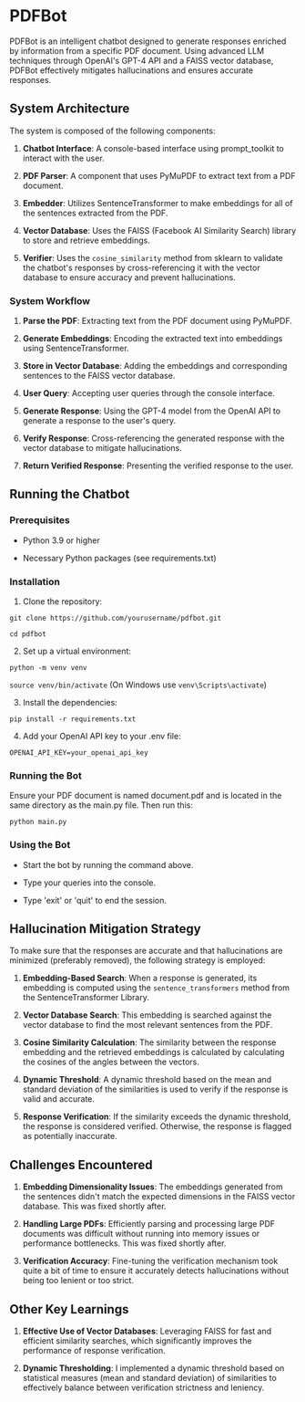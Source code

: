 # **PDFBot**

PDFBot is an intelligent chatbot designed to generate responses enriched by
information from a specific PDF document. Using advanced LLM
techniques through OpenAI's GPT-4 API and a FAISS vector database, PDFBot effectively mitigates hallucinations
and ensures accurate responses.

## **System Architecture**

The system is composed of the following components:

1.  **Chatbot Interface**: A console-based interface using
    prompt_toolkit to interact with the user.

2.  **PDF Parser**: A component that uses PyMuPDF to extract text from a
    PDF document.

3.  **Embedder**: Utilizes SentenceTransformer to make embeddings
    for all of the sentences extracted from the PDF.

4.  **Vector Database**: Uses the FAISS (Facebook AI Similarity Search) library to store and retrieve embeddings. 

5.  **Verifier**: Uses the `cosine_similarity` method from sklearn to validate the chatbot\'s responses by cross-referencing it with the vector
    database to ensure accuracy and prevent hallucinations.

### **System Workflow**

1.  **Parse the PDF**: Extracting text from the PDF document using PyMuPDF.

2.  **Generate Embeddings**: Encoding the extracted text into embeddings
    using SentenceTransformer.

3.  **Store in Vector Database**: Adding the embeddings and corresponding
    sentences to the FAISS vector database.

4.  **User Query**: Accepting user queries through the console interface.

5.  **Generate Response**: Using the GPT-4 model from the OpenAI API to generate a response to the
    user's query.

6.  **Verify Response**: Cross-referencing the generated response with the
    vector database to mitigate hallucinations.

7.  **Return Verified Response**: Presenting the verified response to the
    user.

## **Running the Chatbot**

### **Prerequisites**

-   Python 3.9 or higher

-   Necessary Python packages (see requirements.txt)

### **Installation**

1.  Clone the repository:

`git clone https://github.com/yourusername/pdfbot.git`

`cd pdfbot`

2.  Set up a virtual environment:

`python -m venv venv`

`source venv/bin/activate` (On Windows use `venv\Scripts\activate`)

3.  Install the dependencies:

`pip install -r requirements.txt`

4.  Add your OpenAI API key to your .env file:

`OPENAI_API_KEY=your_openai_api_key`

### **Running the Bot**

Ensure your PDF document is named document.pdf and is located in the
same directory as the main.py file. Then run this:

`python main.py`

### **Using the Bot**

-   Start the bot by running the command above.

-   Type your queries into the console.

-   Type 'exit' or 'quit' to end the session.

## **Hallucination Mitigation Strategy**

To make sure that the responses are accurate and that hallucinations are minimized (preferably removed), the
following strategy is employed:

1.  **Embedding-Based Search**: When a response is generated, its
    embedding is computed using the `sentence_transformers` method from the SentenceTransformer Library.

2.  **Vector Database Search**: This embedding is searched against the
    vector database to find the most relevant sentences from the PDF.

3.  **Cosine Similarity Calculation**: The similarity between the
    response embedding and the retrieved embeddings is calculated by calculating the cosines of the angles between the vectors.

4.  **Dynamic Threshold**: A dynamic threshold based on the mean and
    standard deviation of the similarities is used to verify if the
    response is valid and accurate.

5.  **Response Verification**: If the similarity exceeds the dynamic
    threshold, the response is considered verified. Otherwise, the
    response is flagged as potentially inaccurate.

## **Challenges Encountered**

1.  **Embedding Dimensionality Issues**: The embeddings generated from
    the sentences didn't match the expected dimensions in the FAISS
    vector database. This was fixed shortly after.

2.  **Handling Large PDFs**: Efficiently parsing and processing large
    PDF documents was difficult without running into memory issues or
    performance bottlenecks. This was fixed shortly after.

3.  **Verification Accuracy**: Fine-tuning the verification mechanism
    took quite a bit of time to ensure it accurately detects
    hallucinations without being too lenient or too strict.

## **Other Key Learnings**

1.  **Effective Use of Vector Databases**: Leveraging FAISS for fast and
    efficient similarity searches, which significantly improves the
    performance of response verification.

2.  **Dynamic Thresholding**: I implemented a dynamic threshold based on
    statistical measures (mean and standard deviation) of similarities
    to effectively balance between verification strictness and leniency.
